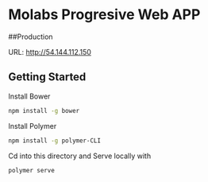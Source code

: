 # Molabs Progresive Web APP

##Production

URL: http://54.144.112.150

## Getting Started

Install Bower

```sh
npm install -g bower
```

Install Polymer

```sh
npm install -g polymer-CLI
```

Cd into this directory and Serve locally with

```sh
polymer serve
```
